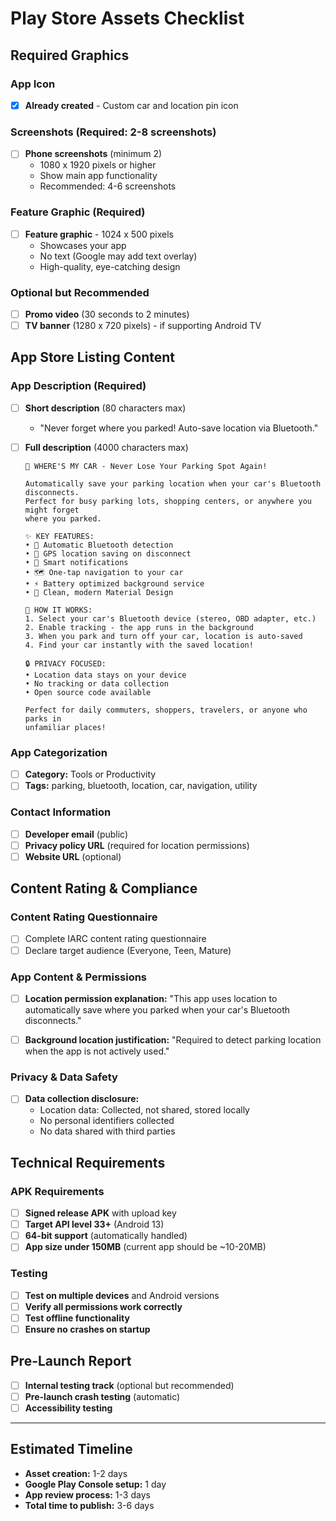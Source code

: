 # Play Store Assets Checklist

## Required Graphics

### App Icon
- [x] **Already created** - Custom car and location pin icon

### Screenshots (Required: 2-8 screenshots)
- [ ] **Phone screenshots** (minimum 2)
  - 1080 x 1920 pixels or higher
  - Show main app functionality
  - Recommended: 4-6 screenshots

### Feature Graphic (Required)
- [ ] **Feature graphic** - 1024 x 500 pixels
  - Showcases your app
  - No text (Google may add text overlay)
  - High-quality, eye-catching design

### Optional but Recommended
- [ ] **Promo video** (30 seconds to 2 minutes)
- [ ] **TV banner** (1280 x 720 pixels) - if supporting Android TV

## App Store Listing Content

### App Description (Required)
- [ ] **Short description** (80 characters max)
  - "Never forget where you parked! Auto-save location via Bluetooth."

- [ ] **Full description** (4000 characters max)
  ```
  🚗 WHERE'S MY CAR - Never Lose Your Parking Spot Again!

  Automatically save your parking location when your car's Bluetooth disconnects. 
  Perfect for busy parking lots, shopping centers, or anywhere you might forget 
  where you parked.

  ✨ KEY FEATURES:
  • 🔵 Automatic Bluetooth detection
  • 📍 GPS location saving on disconnect  
  • 🔔 Smart notifications
  • 🗺️ One-tap navigation to your car
  • ⚡ Battery optimized background service
  • 🎨 Clean, modern Material Design

  📱 HOW IT WORKS:
  1. Select your car's Bluetooth device (stereo, OBD adapter, etc.)
  2. Enable tracking - the app runs in the background
  3. When you park and turn off your car, location is auto-saved
  4. Find your car instantly with the saved location!

  🔒 PRIVACY FOCUSED:
  • Location data stays on your device
  • No tracking or data collection
  • Open source code available

  Perfect for daily commuters, shoppers, travelers, or anyone who parks in 
  unfamiliar places!
  ```

### App Categorization
- [ ] **Category:** Tools or Productivity
- [ ] **Tags:** parking, bluetooth, location, car, navigation, utility

### Contact Information
- [ ] **Developer email** (public)
- [ ] **Privacy policy URL** (required for location permissions)
- [ ] **Website URL** (optional)

## Content Rating & Compliance

### Content Rating Questionnaire
- [ ] Complete IARC content rating questionnaire
- [ ] Declare target audience (Everyone, Teen, Mature)

### App Content & Permissions
- [ ] **Location permission explanation:**
  "This app uses location to automatically save where you parked when your car's Bluetooth disconnects."

- [ ] **Background location justification:**
  "Required to detect parking location when the app is not actively used."

### Privacy & Data Safety
- [ ] **Data collection disclosure:**
  - Location data: Collected, not shared, stored locally
  - No personal identifiers collected
  - No data shared with third parties

## Technical Requirements

### APK Requirements
- [ ] **Signed release APK** with upload key
- [ ] **Target API level 33+** (Android 13)
- [ ] **64-bit support** (automatically handled)
- [ ] **App size under 150MB** (current app should be ~10-20MB)

### Testing
- [ ] **Test on multiple devices** and Android versions
- [ ] **Verify all permissions work correctly**
- [ ] **Test offline functionality**
- [ ] **Ensure no crashes on startup**

## Pre-Launch Report
- [ ] **Internal testing track** (optional but recommended)
- [ ] **Pre-launch crash testing** (automatic)
- [ ] **Accessibility testing**

---

## Estimated Timeline
- **Asset creation:** 1-2 days
- **Google Play Console setup:** 1 day  
- **App review process:** 1-3 days
- **Total time to publish:** 3-6 days